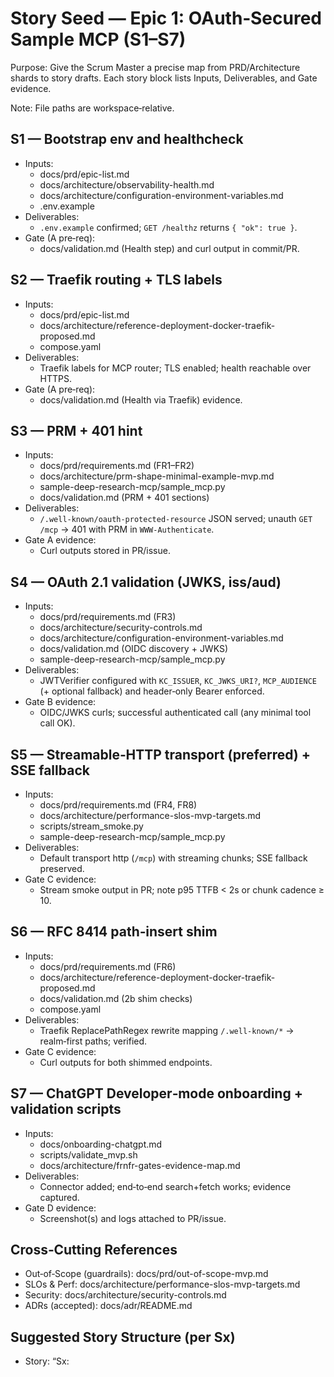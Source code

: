 # Story Seed — Epic 1: OAuth‑Secured Sample MCP (S1–S7)

Purpose: Give the Scrum Master a precise map from PRD/Architecture shards to story drafts. Each story block lists Inputs, Deliverables, and Gate evidence.

Note: File paths are workspace‑relative.

## S1 — Bootstrap env and healthcheck

- Inputs:
  - docs/prd/epic-list.md
  - docs/architecture/observability-health.md
  - docs/architecture/configuration-environment-variables.md
  - .env.example
- Deliverables:
  - `.env.example` confirmed; `GET /healthz` returns `{ "ok": true }`.
- Gate (A pre‑req):
  - docs/validation.md (Health step) and curl output in commit/PR.

## S2 — Traefik routing + TLS labels

- Inputs:
  - docs/prd/epic-list.md
  - docs/architecture/reference-deployment-docker-traefik-proposed.md
  - compose.yaml
- Deliverables:
  - Traefik labels for MCP router; TLS enabled; health reachable over HTTPS.
- Gate (A pre‑req):
  - docs/validation.md (Health via Traefik) evidence.

## S3 — PRM + 401 hint

- Inputs:
  - docs/prd/requirements.md (FR1–FR2)
  - docs/architecture/prm-shape-minimal-example-mvp.md
  - sample-deep-research-mcp/sample_mcp.py
  - docs/validation.md (PRM + 401 sections)
- Deliverables:
  - `/.well-known/oauth-protected-resource` JSON served; unauth `GET /mcp` → 401 with PRM in `WWW-Authenticate`.
- Gate A evidence:
  - Curl outputs stored in PR/issue.

## S4 — OAuth 2.1 validation (JWKS, iss/aud)

- Inputs:
  - docs/prd/requirements.md (FR3)
  - docs/architecture/security-controls.md
  - docs/architecture/configuration-environment-variables.md
  - docs/validation.md (OIDC discovery + JWKS)
  - sample-deep-research-mcp/sample_mcp.py
- Deliverables:
  - JWTVerifier configured with `KC_ISSUER`, `KC_JWKS_URI?`, `MCP_AUDIENCE` (+ optional fallback) and header‑only Bearer enforced.
- Gate B evidence:
  - OIDC/JWKS curls; successful authenticated call (any minimal tool call OK).

## S5 — Streamable‑HTTP transport (preferred) + SSE fallback

- Inputs:
  - docs/prd/requirements.md (FR4, FR8)
  - docs/architecture/performance-slos-mvp-targets.md
  - scripts/stream_smoke.py
  - sample-deep-research-mcp/sample_mcp.py
- Deliverables:
  - Default transport http (`/mcp`) with streaming chunks; SSE fallback preserved.
- Gate C evidence:
  - Stream smoke output in PR; note p95 TTFB < 2s or chunk cadence ≥ 10.

## S6 — RFC 8414 path‑insert shim

- Inputs:
  - docs/prd/requirements.md (FR6)
  - docs/architecture/reference-deployment-docker-traefik-proposed.md
  - docs/validation.md (2b shim checks)
  - compose.yaml
- Deliverables:
  - Traefik ReplacePathRegex rewrite mapping `/.well-known/*` → realm‑first paths; verified.
- Gate C evidence:
  - Curl outputs for both shimmed endpoints.

## S7 — ChatGPT Developer‑mode onboarding + validation scripts

- Inputs:
  - docs/onboarding-chatgpt.md
  - scripts/validate_mvp.sh
  - docs/architecture/frnfr-gates-evidence-map.md
- Deliverables:
  - Connector added; end‑to‑end search+fetch works; evidence captured.
- Gate D evidence:
  - Screenshot(s) and logs attached to PR/issue.

## Cross‑Cutting References

- Out‑of‑Scope (guardrails): docs/prd/out-of-scope-mvp.md
- SLOs & Perf: docs/architecture/performance-slos-mvp-targets.md
- Security: docs/architecture/security-controls.md
- ADRs (accepted): docs/adr/README.md

## Suggested Story Structure (per Sx)

- Story: “Sx: <title>”
- Acceptance Criteria: Gate reference + concrete curl/script outputs.
- Tasks: update code/labels/envs; run validation; attach evidence.
- Rollback: re‑deploy previous image; revert labels if needed.
